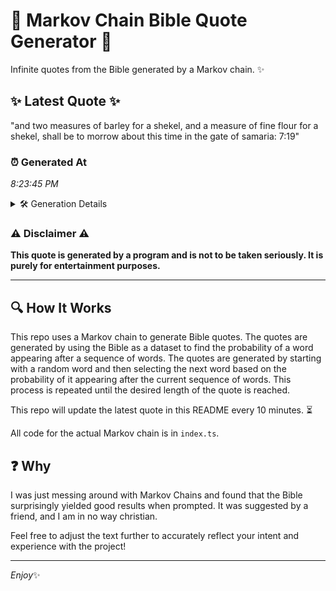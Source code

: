 # 📖 Markov Chain Bible Quote Generator 📖

Infinite quotes from the Bible generated by a Markov chain. ✨

## ✨ Latest Quote ✨
"and two measures of barley for a shekel, and a measure of fine flour for a shekel, shall be to morrow about this time in the gate of samaria: 7:19"

### ⏰ Generated At
*8:23:45 PM*

<details>
    <summary>🛠️ Generation Details</summary>
    <p>
        <strong>🌱 Seed:</strong> and<br>
        <strong>🔄 Iterations:</strong> 29<br>
        <strong>📜 Context History:</strong><br>[ and ]: two<br>[ and, two ]: measures<br>[ and, two, measures ]: of<br>[ and, two, measures, of ]: barley<br>[ and, two, measures, of, barley ]: for<br>[ and, two, measures, of, barley, for ]: a<br>[ two, measures, of, barley, for, a ]: shekel,<br>[ measures, of, barley, for, a, shekel, ]: and<br>[ of, barley, for, a, shekel,, and ]: a<br>[ barley, for, a, shekel,, and, a ]: measure<br>[ for, a, shekel,, and, a, measure ]: of<br>[ a, shekel,, and, a, measure, of ]: fine<br>[ shekel,, and, a, measure, of, fine ]: flour<br>[ and, a, measure, of, fine, flour ]: for<br>[ a, measure, of, fine, flour, for ]: a<br>[ measure, of, fine, flour, for, a ]: shekel,<br>[ of, fine, flour, for, a, shekel, ]: shall<br>[ fine, flour, for, a, shekel,, shall ]: be<br>[ flour, for, a, shekel,, shall, be ]: to<br>[ for, a, shekel,, shall, be, to ]: morrow<br>[ a, shekel,, shall, be, to, morrow ]: about<br>[ shekel,, shall, be, to, morrow, about ]: this<br>[ shall, be, to, morrow, about, this ]: time<br>[ be, to, morrow, about, this, time ]: in<br>[ to, morrow, about, this, time, in ]: the<br>[ morrow, about, this, time, in, the ]: gate<br>[ about, this, time, in, the, gate ]: of<br>[ this, time, in, the, gate, of ]: samaria:<br>[ time, in, the, gate, of, samaria: ]: 7:19<br>
    </p>
</details>

### ⚠️ Disclaimer ⚠️
**This quote is generated by a program and is not to be taken seriously. It is purely for entertainment purposes.**

---

## 🔍 How It Works

This repo uses a Markov chain to generate Bible quotes. The quotes are generated by using the Bible as a dataset to find the probability of a word appearing after a sequence of words. The quotes are generated by starting with a random word and then selecting the next word based on the probability of it appearing after the current sequence of words. This process is repeated until the desired length of the quote is reached.

This repo will update the latest quote in this README every 10 minutes. ⏳

All code for the actual Markov chain is in `index.ts`.

## ❓ Why

I was just messing around with Markov Chains and found that the Bible surprisingly yielded good results when prompted. 
It was suggested by a friend, and I am in no way christian.

Feel free to adjust the text further to accurately reflect your intent and experience with the project!

---

*Enjoy*✨
